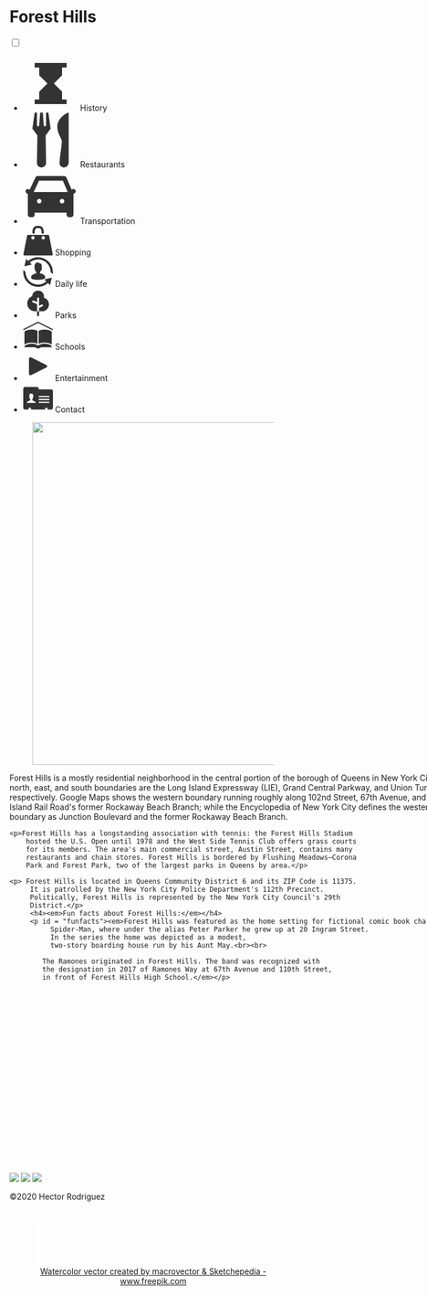 <html>
<head>
  <title>Forest Hills</title>
    <script src="neighborhood1.js"></script>
    <link rel="stylesheet" href="neighborhood1.css">
    <link href="https://fonts.googleapis.com/css2?family=Playfair+Display:ital,wght@1,400;1,900&display=swap" rel="stylesheet">
    <link href="https://fonts.googleapis.com/css2?family=Cormorant+Garamond&display=swap" rel="stylesheet">
</head>
<body onload="run=setInterval('changeimg()', 3000)">
<div class="main">
<div class="masthead"><h1>Forest Hills</h1></div>
<div>
    <nav class="nav">
      <input type="checkbox" class="nav-checkbox" id="menu-button"/>
      <label class="nav-button" for ="menu-button"></label>
      <div class="nav-content">
        <ul class="nav-items">
          <li class="nav-item">
            <svg xmlns="http://www.w3.org/2000/svg" x="0px" y="0px"
        width="96" height="96"
        viewBox="0 0 172 172"
        style=" fill:#000000;"><g fill="none" fill-rule="nonzero" stroke="none" stroke-width="1" stroke-linecap="butt" stroke-linejoin="miter" stroke-miterlimit="10" stroke-dasharray="" stroke-dashoffset="0" font-family="none" font-weight="none" font-size="none" text-anchor="none" style="mix-blend-mode: normal"><path d="M0,172v-172h172v172z" fill="none"></path><g fill="#333333"><path d="M35.83333,21.5v14.33333h14.33333v24.46745l25.69922,25.69922l-25.69922,25.69922v24.46744h-14.33333v14.33333h14.33333h7.16667h7.16667h43h7.16667h7.16667h14.33333v-14.33333h-14.33333v-24.46744l-25.69922,-25.69922l25.69922,-25.69922v-24.46745h14.33333v-14.33333h-14.33333h-7.16667h-7.16667h-43h-7.16667h-7.16667z"></path></g></g></svg>
        <span class="nav-item-text"  onClick="changeFunc(2)">
              History
            </span>
          </li>
          <li class="nav-item">
            <svg xmlns="http://www.w3.org/2000/svg" x="0px" y="0px"
width="96" height="96"
viewBox="0 0 172 172"
style=" fill:#000000;"><g fill="none" fill-rule="nonzero" stroke="none" stroke-width="1" stroke-linecap="butt" stroke-linejoin="miter" stroke-miterlimit="10" stroke-dasharray="" stroke-dashoffset="0" font-family="none" font-weight="none" font-size="none" text-anchor="none" style="mix-blend-mode: normal"><path d="M0,172v-172h172v172z" fill="none"></path><g fill="#333333"><path d="M35.83333,0l-7.16667,50.16667l15.67708,21.5l-1.34375,86c0,7.89453 6.49479,14.33333 13.66146,14.33333c8.5944,0 15.00521,-6.4388 15.00521,-14.33333l-1.34375,-86l15.67708,-21.5l-7.16667,-50.16667h-7.16667v39.41667c0,2.1556 -1.42774,3.58333 -3.58333,3.58333c-2.1556,0 -3.58333,-1.42774 -3.58333,-3.58333c0,-0.72786 -2.91146,-39.41667 -2.91146,-39.41667h-8.51042c0,0 -2.91146,38.68881 -2.91146,39.41667c0,2.1556 -1.42774,3.58333 -3.58333,3.58333c-2.1556,0 -3.58333,-1.42774 -3.58333,-3.58333v-39.41667zM142.66146,0c-7.89453,0 -35.83333,19.3444 -35.83333,43c0,23.6556 14.33333,38.68881 14.33333,46.58333c0,15.76107 -5.73893,40.90039 -7.16667,67.41146c-0.72786,7.89453 5.76693,15.00521 13.66146,15.00521c7.89453,0 14.27735,-6.4388 15.00521,-14.33333z"></path></g></g></svg>
<span class="nav-item-text"  onClick="changeFunc(3)">
           Restaurants
            </span>
          </li>
          <li class="nav-item">
            <svg xmlns="http://www.w3.org/2000/svg" x="0px" y="0px"
            width="96" height="96"
            viewBox="0 0 172 172"
            style=" fill:#000000;"><g fill="none" fill-rule="nonzero" stroke="none" stroke-width="1" stroke-linecap="butt" stroke-linejoin="miter" stroke-miterlimit="10" stroke-dasharray="" stroke-dashoffset="0" font-family="none" font-weight="none" font-size="none" text-anchor="none" style="mix-blend-mode: normal"><path d="M0,172v-172h172v172z" fill="none"></path><g fill="#333333"><path d="M163.6365,65.26683c-2.17867,-3.2895 -6.61483,-4.1925 -9.9115,-2.02817l-1.64833,1.118l-16.49767,-38.51367c-1.12517,-2.63733 -3.71233,-4.343 -6.579,-4.343h-84.065c-2.795,0 -5.30333,1.57667 -6.45,4.15667l-18.275,38.915l-1.978,-1.21833c-3.29667,-2.17867 -7.73283,-1.28283 -9.91867,2.01383c-2.1715,3.28233 -1.29,7.70417 1.978,9.89717l4.257,2.78067c-0.07167,0.215 -0.215,0.50167 -0.215,0.78833v64.5c0,3.94167 3.225,7.16667 7.16667,7.16667h7.13083c3.97033,0 7.18817,-3.23217 7.16667,-7.2025l-0.03583,-7.13083h100.47667l-0.03583,7.13083c-0.0215,3.97033 3.19633,7.2025 7.16667,7.2025h7.13083c3.94167,0 7.16667,-3.225 7.16667,-7.16667v-64.5c0,-0.28667 -0.14333,-0.57333 -0.14333,-0.86l4.128,-2.795c3.27517,-2.193 4.16383,-6.622 1.98517,-9.9115zM50.16667,107.5c-3.94167,0 -7.16667,-3.225 -7.16667,-7.16667c0,-3.94167 3.225,-7.16667 7.16667,-7.16667c3.94167,0 7.16667,3.225 7.16667,7.16667c0,3.94167 -3.225,7.16667 -7.16667,7.16667zM121.83333,107.5c-3.94167,0 -7.16667,-3.225 -7.16667,-7.16667c0,-3.94167 3.225,-7.16667 7.16667,-7.16667c3.94167,0 7.16667,3.225 7.16667,7.16667c0,3.94167 -3.225,7.16667 -7.16667,7.16667zM32.75167,71.66667l16.77,-35.83333h74.74833l15.33667,35.83333z"></path></g></g></svg>
            <span class="nav-item-text"  onClick="changeFunc(4)">
              Transportation
            </span>
          </li>
          <li class="nav-item">
            <svg xmlns="http://www.w3.org/2000/svg" x="0px" y="0px"
width="52" height="52"
viewBox="0 0 172 172"
style=" fill:#000000;"><g fill="none" fill-rule="nonzero" stroke="none" stroke-width="1" stroke-linecap="butt" stroke-linejoin="miter" stroke-miterlimit="10" stroke-dasharray="" stroke-dashoffset="0" font-family="none" font-weight="none" font-size="none" text-anchor="none" style="mix-blend-mode: normal"><path d="M0,172v-172h172v172z" fill="none"></path><g fill="#333333"><path d="M86,0c-14.60036,0 -24.36839,6.56371 -28.73558,15.09135c-4.36719,8.52765 -4.34135,17.88221 -4.34135,24.60096c-0.02584,2.3774 1.21454,4.59976 3.28185,5.8143c2.06731,1.18871 4.59976,1.18871 6.66706,0c2.06731,-1.21454 3.30769,-3.4369 3.28185,-5.8143c0,-6.51202 0.49099,-13.69591 2.89423,-18.39904c2.40324,-4.70312 5.73678,-8.0625 16.95192,-8.0625c11.13762,0 14.52284,3.46274 16.95192,8.26923c2.42909,4.80649 2.89423,12.01622 2.89423,18.19231c-0.02584,2.3774 1.21454,4.59976 3.28185,5.8143c2.06731,1.18871 4.59976,1.18871 6.66706,0c2.06731,-1.21454 3.30769,-3.4369 3.28185,-5.8143c0,-6.40865 0,-15.60817 -4.34135,-24.1875c-4.34135,-8.57933 -14.08353,-15.50481 -28.73558,-15.50481zM27.70192,52.92308c-2.63581,0 -5.11658,2.06731 -5.78846,5.375l-20.67308,105.01923c-0.67188,4.6256 1.39544,8.68269 5.375,8.68269h158.76923c3.97957,0 6.04688,-4.05709 5.375,-8.68269l-20.67308,-105.01923c-0.67187,-3.30769 -3.15264,-5.375 -5.78846,-5.375zM56.23077,59.53846c5.29747,0 9.92308,4.6256 9.92308,9.92308c0,5.29747 -4.6256,9.92308 -9.92308,9.92308c-5.29747,0 -9.92308,-4.6256 -9.92308,-9.92308c0,-5.29747 4.6256,-9.92308 9.92308,-9.92308zM115.76923,59.53846c5.29747,0 9.92308,4.6256 9.92308,9.92308c0,5.29747 -4.6256,9.92308 -9.92308,9.92308c-5.29747,0 -9.92308,-4.6256 -9.92308,-9.92308c0,-5.29747 4.6256,-9.92308 9.92308,-9.92308z"></path></g></g></svg>
<span class="nav-item-text"  onClick="changeFunc(5)">
              Shopping
            </span>
          </li>
          <li class="nav-item">
            <svg xmlns="http://www.w3.org/2000/svg" x="0px" y="0px"
width="52" height="52"
viewBox="0 0 172 172"
style=" fill:#000000;"><g fill="none" fill-rule="nonzero" stroke="none" stroke-width="1" stroke-linecap="butt" stroke-linejoin="miter" stroke-miterlimit="10" stroke-dasharray="" stroke-dashoffset="0" font-family="none" font-weight="none" font-size="none" text-anchor="none" style="mix-blend-mode: normal"><path d="M0,172v-172h172v172z" fill="none"></path><g fill="#333333"><path d="M86,0.62019c-21.86178,-0.59435 -42.01803,7.64904 -57.47115,21.29327l-11.99038,-11.99038l-9.92308,43l43,-9.92308l-11.37019,-11.37019c12.37801,-11.16346 29.17488,-18.39904 47.75481,-18.39904c39.69231,0 72.76923,32.40505 72.76923,72.76923l12.61058,12.61058c0.67188,-3.97956 0.62019,-8.01081 0.62019,-11.99038c0,-47.6256 -38.3744,-86 -86,-86zM83.3125,30.80288c-5.11658,0 -10.82753,2.27404 -14.47115,8.88942c-3.97956,6.61538 -5.375,15.2464 -2.06731,22.53365c0,0.67188 -1.24038,-0.62019 -1.24038,2.6875c-0.67187,3.30769 1.36959,7.93329 2.6875,9.92308c0.67188,0.67188 1.8089,1.18871 2.48077,1.86058c0,0 0.7494,6.07272 5.375,11.37019c0.67188,4.6256 -3.30769,6.61538 -3.30769,6.61538c-13.90264,2.63582 -27.08173,10.41406 -27.08173,19.01923v6.61538c0,9.25121 21.08654,11.37019 40.93269,11.37019c19.17428,0 40.3125,-5.42668 40.3125,-11.37019v-6.61538c0,-8.60517 -13.17908,-16.38341 -27.08173,-19.01923c0,0 -5.32331,-1.31791 -2.6875,-6.61538c3.30769,-3.97956 5.375,-9.43209 5.375,-10.75c0,0 5.375,-3.15264 5.375,-9.09615c0,-5.94351 -1.44712,-5.99519 -1.44712,-5.99519c1.98978,-5.94351 2.60997,-29.09735 -12.61058,-26.46154c-0.98197,-2.63581 -5.42668,-4.96154 -10.54327,-4.96154zM0.62019,73.38942c0,4.6256 -0.62019,8.63101 -0.62019,12.61058c0,47.6256 38.3744,86 86,86c22.30108,0 42.04387,-8.70853 57.05769,-22.32692l12.40385,12.40385l9.92308,-43l-43,9.92308l11.37019,11.37019c-12.97235,11.0601 -29.40745,18.39904 -47.75481,18.39904c-39.69231,0 -72.76923,-32.40504 -72.76923,-72.76923z"></path></g></g></svg>
<span class="nav-item-text"  onClick="changeFunc(6)">
              Daily life
            </span>
          </li>
          <li class="nav-item">
            <svg xmlns="http://www.w3.org/2000/svg" x="0px" y="0px"
width="52" height="52"
viewBox="0 0 172 172"
style=" fill:#000000;"><g fill="none" fill-rule="nonzero" stroke="none" stroke-width="1" stroke-linecap="butt" stroke-linejoin="miter" stroke-miterlimit="10" stroke-dasharray="" stroke-dashoffset="0" font-family="none" font-weight="none" font-size="none" text-anchor="none" style="mix-blend-mode: normal"><path d="M0,172v-172h172v172z" fill="none"></path><g fill="#333333"><path d="M86,11.46667c-18.18613,0 -33.03269,14.11618 -34.27682,31.98125c-16.86747,6.7768 -28.78984,23.25942 -28.78984,42.55208c0,25.32987 20.5368,45.86667 45.86667,45.86667h11.46667v-41.98099l-25.06094,-10.02213c-2.9412,-1.18107 -4.37794,-4.51662 -3.2026,-7.45782c1.17533,-2.9412 4.53955,-4.35527 7.45781,-3.1914l20.80573,8.32005v-20.20104c0,-3.1648 2.5628,-5.73333 5.73333,-5.73333c3.17053,0 5.73333,2.56853 5.73333,5.73333v28.55469v0.0112v13.76224l14.63567,-7.32343c2.83227,-1.41613 6.2711,-0.26795 7.69297,2.56432c1.41613,2.83227 0.26795,6.27684 -2.56432,7.69297l-19.76433,9.87657v19.39479h17.2c22.16507,0 40.13333,-17.96827 40.13333,-40.13333c0,-18.4556 -12.47439,-33.95987 -29.43933,-38.64401c0.4988,-2.32773 0.77266,-4.74586 0.77266,-7.22266c0,-19.00027 -15.39973,-34.4 -34.4,-34.4zM91.73333,131.86667h-11.46667v22.93333c0,3.1648 2.5628,5.73333 5.73333,5.73333c3.17053,0 5.73333,-2.56853 5.73333,-5.73333z"></path></g></g></svg>
<span class="nav-item-text"  onClick="changeFunc(7)">
              Parks
            </span>
          </li>
          <li class="nav-item">
            <svg xmlns="http://www.w3.org/2000/svg" x="0px" y="0px"
            width="52" height="52"
            viewBox="0 0 172 172"
            style=" fill:#000000;"><g fill="none" fill-rule="nonzero" stroke="none" stroke-width="1" stroke-linecap="butt" stroke-linejoin="miter" stroke-miterlimit="10" stroke-dasharray="" stroke-dashoffset="0" font-family="none" font-weight="none" font-size="none" text-anchor="none" style="mix-blend-mode: normal"><path d="M0,172v-172h172v172z" fill="none"></path><g fill="#333333"><path d="M86,10.32c-0.52406,0 -1.02125,0.08063 -1.505,0.3225l-82.56,41.28c-1.69312,0.84656 -2.45906,2.92938 -1.6125,4.6225c0.84656,1.69313 2.91594,2.45906 4.6225,1.6125l81.055,-40.5275l81.055,40.5275c0.49719,0.24188 0.99438,0.3225 1.505,0.3225c1.26313,0 2.51281,-0.72562 3.1175,-1.935c0.84656,-1.69312 0.08063,-3.77594 -1.6125,-4.6225l-82.56,-41.28c-0.48375,-0.24187 -0.98094,-0.3225 -1.505,-0.3225zM48.16,55.1475c-25.78656,0 -39.31812,10.30656 -39.8825,10.75c-0.81969,0.63156 -1.29,1.54531 -1.29,2.58v72.5625h-0.1075v1.8275c0.69875,-0.52406 1.1825,-0.91375 1.3975,-1.075c1.27656,-1.02125 14.53938,-10.965 39.8825,-10.965c16.77,0 28.28594,4.38063 34.5075,7.6325v-75.7875c-6.20812,-3.17125 -17.72406,-7.525 -34.5075,-7.525zM123.84,55.1475c-16.78344,0 -28.29937,4.35375 -34.5075,7.525v75.7875c6.22156,-3.25187 17.7375,-7.6325 34.5075,-7.6325c26.1225,0 39.43906,10.61563 39.99,11.0725c0.34938,0.26875 0.72563,0.51063 1.1825,0.86v-74.2825c0,-1.03469 -0.47031,-1.94844 -1.29,-2.58c-0.56437,-0.44344 -14.09594,-10.75 -39.8825,-10.75zM48.16,137.4925c-23.55594,0 -35.56906,9.47344 -35.69,9.5675c0,0 -3.41312,2.59344 -5.59,4.4075v3.3325c0,1.90813 1.54531,3.44 3.44,3.44h60.0925c2.05594,2.59344 6.79938,6.88 15.5875,6.88c8.78813,0 13.53156,-4.28656 15.5875,-6.88h60.0925c1.90813,0 3.44,-1.53187 3.44,-3.44v-3.3325c-1.8275,-1.47812 -3.87,-2.99656 -5.4825,-4.1925c-0.09406,-0.06719 -0.13437,-0.24187 -0.215,-0.3225c-1.51844,-1.12875 -13.51812,-9.46 -35.5825,-9.46c-23.55594,0 -35.56906,9.47344 -35.69,9.5675c-0.06719,0.05375 -0.14781,0.06719 -0.215,0.1075c-0.16125,0.1075 -0.36281,0.24188 -0.5375,0.3225c-0.05375,0.02688 -0.05375,0.08063 -0.1075,0.1075c-0.38969,0.16125 -0.76594,0.20156 -1.1825,0.215c-0.02687,0 -0.08062,0 -0.1075,0c-0.45687,0 -0.87344,-0.13437 -1.29,-0.3225c-0.04031,-0.01344 -0.17469,0.02688 -0.215,0c-0.16125,-0.06719 -0.18812,-0.12094 -0.3225,-0.215c-0.08062,-0.05375 -0.24187,-0.14781 -0.3225,-0.215c-0.1075,-0.08062 -12.13406,-9.5675 -35.69,-9.5675z"></path></g></g></svg>
            <span class="nav-item-text"  onClick="changeFunc(8)">
              Schools
            </span>
          </li>
          <li class="nav-item">
            <svg xmlns="http://www.w3.org/2000/svg" x="0px" y="0px"
            width="52" height="52"
            viewBox="0 0 172 172"
            style=" fill:#000000;"><g fill="none" fill-rule="nonzero" stroke="none" stroke-width="1" stroke-linecap="butt" stroke-linejoin="miter" stroke-miterlimit="10" stroke-dasharray="" stroke-dashoffset="0" font-family="none" font-weight="none" font-size="none" text-anchor="none" style="mix-blend-mode: normal"><path d="M0,172v-172h172v172z" fill="none"></path><g fill="#333333"><path d="M133.67728,78.42849l-88.01562,-43.62019c-2.66166,-1.34375 -5.84015,-1.21454 -8.39844,0.33594c-2.55829,1.52464 -4.08294,4.26382 -4.08294,7.20974v87.31791c0,2.92007 1.52464,5.65925 4.08294,7.18389c1.39543,0.85276 2.94591,1.26622 4.52223,1.26622c1.34375,0 2.66166,-0.3101 3.87621,-0.90444l88.04147,-43.67188c2.89423,-1.42128 4.72896,-4.34135 4.72896,-7.54567c0,-3.20433 -1.86058,-6.1244 -4.75481,-7.57151z"></path></g></g></svg>
            <span class="nav-item-text"  onClick="changeFunc(9)">
              Entertainment
            </span>
          </li>
          <li class="nav-item">
            <svg xmlns="http://www.w3.org/2000/svg" x="0px" y="0px"
            width="52" height="52"
            viewBox="0 0 172 172"
            style=" fill:#000000;"><g fill="none" fill-rule="nonzero" stroke="none" stroke-width="1" stroke-linecap="butt" stroke-linejoin="miter" stroke-miterlimit="10" stroke-dasharray="" stroke-dashoffset="0" font-family="none" font-weight="none" font-size="none" text-anchor="none" style="mix-blend-mode: normal"><path d="M0,172v-172h172v172z" fill="none"></path><g fill="#333333"><path d="M161.68,37.84h-72.24v-3.44c0,-5.68406 -4.63594,-10.32 -10.32,-10.32h-68.8c-5.68406,0 -10.32,4.63594 -10.32,10.32v110.08c0,5.68406 4.63594,10.32 10.32,10.32h20.64v-10.32h13.76v10.32h82.56v-10.32h13.76v10.32h20.64c5.68406,0 10.32,-4.63594 10.32,-10.32v-96.32c0,-5.68406 -4.63594,-10.32 -10.32,-10.32zM20.64,116.96c0.71219,-12.30875 17.14625,-10.52156 19.43063,-16.90437c0.18812,-2.19031 0.12094,-3.70875 0.12094,-5.71094c-0.95406,-0.51062 -2.72781,-3.81625 -3.01,-6.62469c-0.7525,-0.05375 -1.92156,-0.81969 -2.27094,-3.81625c-0.18813,-1.6125 0.55094,-2.51281 0.99437,-2.795c-2.52625,-10.13187 -1.14219,-18.97375 10.41406,-19.18875c2.88906,0 5.10625,0.80625 5.96625,2.39188c8.43875,1.20937 5.89906,12.99406 4.68969,16.79687c0.44344,0.28219 1.1825,1.19594 0.99438,2.795c-0.33594,3.01 -1.51844,3.7625 -2.27094,3.82969c-0.29562,2.795 -1.98875,6.10063 -2.94281,6.62469c0,1.98875 -0.06719,3.50719 0.12094,5.6975c2.28437,6.38281 18.65125,4.59562 19.36344,16.90437zM151.36,116.96h-61.92v-6.88h61.92zM151.36,99.76h-61.92v-6.88h61.92zM151.36,82.56h-61.92v-6.88h61.92z"></path></g></g></svg>
            <span class="nav-item-text"  onClick="changeFunc(10)">
              Contact
            </span>
          </li>  
        </ul>
    </nav>
    </div>
<div class="wrapper">
<figure class = "image">
<img id="panel" src="https://upload.wikimedia.org/wikipedia/commons/thumb/6/65/Forest_Hills_%28March_2018%29.jpg/1024px-Forest_Hills_%28March_2018%29.jpg" height="600px"width= "1000px">

</figure>
<div class = "text" style="width: 800px; height: 700px">
    <p>Forest Hills is a mostly residential neighborhood in the central portion 
        of the borough of Queens in New York City. The north, east, and south boundaries 
        are the Long Island Expressway (LIE), Grand Central Parkway, and Union Turnpike,
         respectively. Google Maps shows the western boundary running roughly along 102nd
          Street, 67th Avenue, and the Long Island Rail Road's former Rockaway Beach Branch; 
          while the Encyclopedia of New York City defines the western boundary as Junction 
          Boulevard and the former Rockaway Beach Branch.</p>

    <p>Forest Hills has a longstanding association with tennis: the Forest Hills Stadium 
        hosted the U.S. Open until 1978 and the West Side Tennis Club offers grass courts 
        for its members. The area's main commercial street, Austin Street, contains many 
        restaurants and chain stores. Forest Hills is bordered by Flushing Meadows–Corona 
        Park and Forest Park, two of the largest parks in Queens by area.</p>

    <p> Forest Hills is located in Queens Community District 6 and its ZIP Code is 11375.
         It is patrolled by the New York City Police Department's 112th Precinct.
         Politically, Forest Hills is represented by the New York City Council's 29th 
         District.</p>
         <h4><em>Fun facts about Forest Hills:</em></h4>
         <p id = "funfacts"><em>Forest Hills was featured as the home setting for fictional comic book character
              Spider-Man, where under the alias Peter Parker he grew up at 20 Ingram Street. 
              In the series the home was depicted as a modest, 
              two-story boarding house run by his Aunt May.<br><br>

            The Ramones originated in Forest Hills. The band was recognized with 
            the designation in 2017 of Ramones Way at 67th Avenue and 110th Street, 
            in front of Forest Hills High School.</em></p>
</div>
<!-- <div onload= "mymap()" id="googleMap" style="height: 250px; width: 400px;"></div> -->
</div>
<footer>
<div class="footer-contact">
  <a><img src="https://img.icons8.com/ios-filled/100/000000/github.png"/></a>
  <a><img src="https://img.icons8.com/ios-filled/100/000000/linkedin.png"/></a>
  <a><img src="https://img.icons8.com/ios-filled/100/000000/email-sign.png"/></a>
</div>
  <div id = "footer-content">
    <p>&copy;2020 Hector Rodriguez</p>
    <a href="index.html" target="_top">
    <svg xmlns="http://www.w3.org/2000/svg" x="0px" y="0px"
width="100" height="100"
viewBox="0 0 172 172"
style=" fill:#000000;"><g fill="none" fill-rule="nonzero" stroke="none" stroke-width="1" stroke-linecap="butt" stroke-linejoin="miter" stroke-miterlimit="10" stroke-dasharray="" stroke-dashoffset="0" font-family="none" font-weight="none" font-size="none" text-anchor="none" style="mix-blend-mode: normal"><path d="M0,172v-172h172v172z" fill="none"></path><g fill="#ffffff"><path d="M86,3.49375l-36.77844,35.31375c-0.90031,0.84656 -1.27656,2.10969 -0.98094,3.30563c0.29562,1.19594 1.20937,2.15 2.39187,2.48594c1.19594,0.34937 2.4725,0.02687 3.34594,-0.84656l28.58156,-27.42594v148.79344c-0.01344,1.23625 0.63156,2.39188 1.70656,3.02344c1.075,0.61813 2.39187,0.61813 3.46687,0c1.075,-0.63156 1.72,-1.78719 1.70656,-3.02344v-148.79344l28.58156,27.42594c0.87344,0.87344 2.15,1.19594 3.34594,0.84656c1.1825,-0.33594 2.09625,-1.29 2.39188,-2.48594c0.29562,-1.19594 -0.08063,-2.45906 -0.98094,-3.30563z"></path></g></g></svg>
</a>
</div>
</footer>
</div>
<center><a href="https://www.freepik.com/free-photos-vectors/watercolor">Watercolor vector created by macrovector & Sketchepedia - www.freepik.com</a></center>
<!-- <script src="https://maps.googleapis.com/maps/api/js?key=AIzaSyAyHVINBxWY_2KCMTYVQKSIwEXcF5_oqOo&callback=myMap"></script> -->
</body>
</html>
